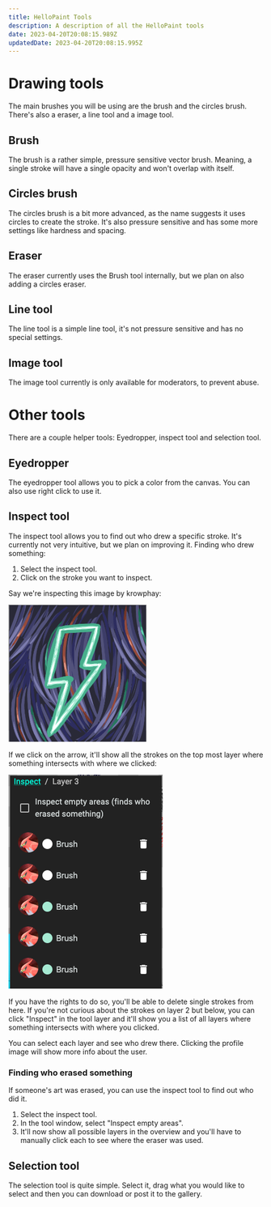 ```yaml
---
title: HelloPaint Tools
description: A description of all the HelloPaint tools
date: 2023-04-20T20:08:15.989Z
updatedDate: 2023-04-20T20:08:15.995Z
---
```

# Drawing tools

The main brushes you will be using are the brush and the circles brush.
There's also a eraser, a line tool and a image tool.

## Brush

The brush is a rather simple, pressure sensitive vector brush. 
Meaning, a single stroke will have a single opacity and won't overlap with itself.

## Circles brush

The circles brush is a bit more advanced, as the name suggests it uses circles
to create the stroke. It's also pressure sensitive and has some more settings like
hardness and spacing.

## Eraser

The eraser currently uses the Brush tool internally, but we plan on also adding a
circles eraser.

## Line tool

The line tool is a simple line tool, it's not pressure sensitive and has no special settings.

## Image tool

The image tool currently is only available for moderators, to prevent abuse.

# Other tools

There are a couple helper tools: Eyedropper, inspect tool and selection tool.

## Eyedropper

The eyedropper tool allows you to pick a color from the canvas.
You can also use right click to use it.

## Inspect tool

The inspect tool allows you to find out who drew a specific stroke.
It's currently not very intuitive, but we plan on improving it.
Finding who drew something:

1. Select the inspect tool.
2. Click on the stroke you want to inspect.

Say we're inspecting this image by krowphay:

![inspect_image](/images/uploads/inspect_image.png)

If we click on the arrow, it'll show all the strokes on the top most layer where 
something intersects with where we clicked:

![inspect_menu.png](/images/uploads/inspect_menu.png)

If you have the rights to do so, you'll be able to delete single strokes from here.
If you're not curious about the strokes on layer 2 but below, you can click "Inspect" in the tool layer
and it'll show you a list of all layers where something intersects with where you clicked.

You can select each layer and see who drew there. Clicking the profile image will show more info about the user.

### Finding who erased something

If someone's art was erased, you can use the inspect tool to find out who did it.

1. Select the inspect tool.
2. In the tool window, select "Inspect empty areas".
3. It'll now show all possible layers in the overview and you'll have 
   to manually click each to see where the eraser was used.

## Selection tool

The selection tool is quite simple. Select it, drag what you would like to select
and then you can download or post it to the gallery.